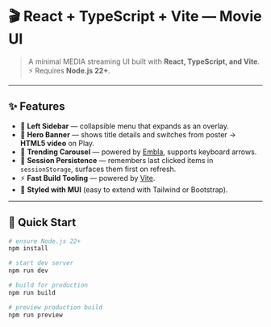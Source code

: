 # 🎬 React + TypeScript + Vite — Movie UI

> A minimal MEDIA streaming UI built with **React, TypeScript, and Vite**.  
> ⚡ Requires **Node.js 22+**.

---

## ✨ Features

- 📌 **Left Sidebar** — collapsible menu that expands as an overlay.  
- 🎥 **Hero Banner** — shows title details and switches from poster → **HTML5 video** on Play.  
- 🔄 **Trending Carousel** — powered by [Embla](https://www.embla-carousel.com/), supports keyboard arrows.  
- 💾 **Session Persistence** — remembers last clicked items in `sessionStorage`, surfaces them first on refresh.  
- ⚡ **Fast Build Tooling** — powered by [Vite](https://vitejs.dev/).  
- 🎨 **Styled with MUI** (easy to extend with Tailwind or Bootstrap).  

---

## 🚀 Quick Start

```bash
# ensure Node.js 22+
npm install

# start dev server
npm run dev

# build for production
npm run build

# preview production build
npm run preview
